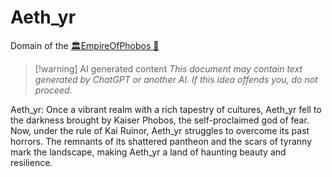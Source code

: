 # Aeth_yr

Domain of the [🏛EmpireOfPhobos 🔶](🏛EmpireOfPhobos%20🔶.md)

> [!warning] AI generated content
> *This document may contain text generated by ChatGPT or another AI. If this idea offends you, do not proceed.*


Aeth_yr: Once a vibrant realm with a rich tapestry of cultures, Aeth_yr fell to the darkness brought by Kaiser Phobos, the self-proclaimed god of fear. Now, under the rule of Kai Ruinor, Aeth_yr struggles to overcome its past horrors. The remnants of its shattered pantheon and the scars of tyranny mark the landscape, making Aeth_yr a land of haunting beauty and resilience.